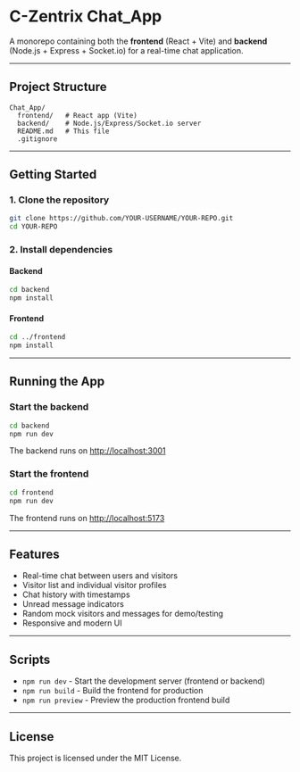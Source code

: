 # C-Zentrix Chat_App

A monorepo containing both the **frontend** (React + Vite) and **backend** (Node.js + Express + Socket.io) for a real-time chat application.

---

## Project Structure

```
Chat_App/
  frontend/   # React app (Vite)
  backend/    # Node.js/Express/Socket.io server
  README.md   # This file
  .gitignore
```

---

## Getting Started

### 1. Clone the repository

```sh
git clone https://github.com/YOUR-USERNAME/YOUR-REPO.git
cd YOUR-REPO
```

### 2. Install dependencies

#### Backend
```sh
cd backend
npm install
```

#### Frontend
```sh
cd ../frontend
npm install
```

---

## Running the App

### Start the backend

```sh
cd backend
npm run dev
```
The backend runs on [http://localhost:3001](http://localhost:3001)

### Start the frontend

```sh
cd frontend
npm run dev
```
The frontend runs on [http://localhost:5173](http://localhost:5173)

---

## Features

- Real-time chat between users and visitors
- Visitor list and individual visitor profiles
- Chat history with timestamps
- Unread message indicators
- Random mock visitors and messages for demo/testing
- Responsive and modern UI

---

## Scripts

- `npm run dev` - Start the development server (frontend or backend)
- `npm run build` - Build the frontend for production
- `npm run preview` - Preview the production frontend build

---

## License

This project is licensed under the MIT License.
